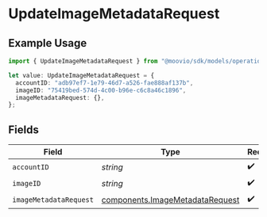 # UpdateImageMetadataRequest

## Example Usage

```typescript
import { UpdateImageMetadataRequest } from "@moovio/sdk/models/operations";

let value: UpdateImageMetadataRequest = {
  accountID: "adb97ef7-1e79-46d7-a526-fae888af137b",
  imageID: "75419bed-574d-4c00-b96e-c6c8a46c1896",
  imageMetadataRequest: {},
};
```

## Fields

| Field                                                                              | Type                                                                               | Required                                                                           | Description                                                                        |
| ---------------------------------------------------------------------------------- | ---------------------------------------------------------------------------------- | ---------------------------------------------------------------------------------- | ---------------------------------------------------------------------------------- |
| `accountID`                                                                        | *string*                                                                           | :heavy_check_mark:                                                                 | N/A                                                                                |
| `imageID`                                                                          | *string*                                                                           | :heavy_check_mark:                                                                 | N/A                                                                                |
| `imageMetadataRequest`                                                             | [components.ImageMetadataRequest](../../models/components/imagemetadatarequest.md) | :heavy_check_mark:                                                                 | N/A                                                                                |